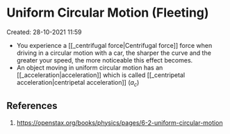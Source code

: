 # Uniform Circular Motion (Fleeting)
Created: 28-10-2021 11:59

* You experience a [[_centrifugal force|Centrifugal force]] force when driving in a circular motion with a car, the sharper the curve and the greater your speed, the more noticeable this effect becomes.
* An object moving in uniform circular motion has an [[_acceleration|acceleration]] which is called [[_centripetal acceleration|centripetal acceleration]] ($a_c$)

## References
1. https://openstax.org/books/physics/pages/6-2-uniform-circular-motion